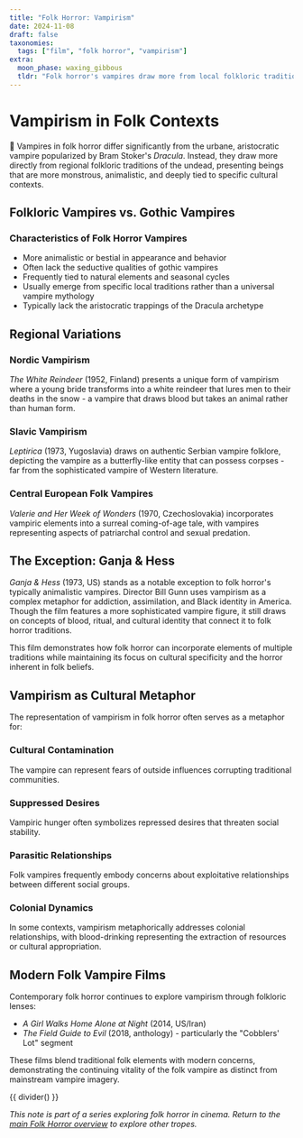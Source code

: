 ```yaml
---
title: "Folk Horror: Vampirism"
date: 2024-11-08
draft: false
taxonomies:
  tags: ["film", "folk horror", "vampirism"]
extra:
  moon_phase: waxing_gibbous
  tldr: "Folk horror's vampires draw more from local folkloric traditions than the urbane Dracula archetype."
---
```


# Vampirism in Folk Contexts

<span class="og">💋</span> Vampires in folk horror differ significantly from the urbane, aristocratic vampire popularized by Bram Stoker's *Dracula*. Instead, they draw more directly from regional folkloric traditions of the undead, presenting beings that are more monstrous, animalistic, and deeply tied to specific cultural contexts.

## Folkloric Vampires vs. Gothic Vampires

### Characteristics of Folk Horror Vampires

- More animalistic or bestial in appearance and behavior
- Often lack the seductive qualities of gothic vampires
- Frequently tied to natural elements and seasonal cycles
- Usually emerge from specific local traditions rather than a universal vampire mythology
- Typically lack the aristocratic trappings of the Dracula archetype

## Regional Variations

### Nordic Vampirism

*The White Reindeer* (1952, Finland) presents a unique form of vampirism where a young bride transforms into a white reindeer that lures men to their deaths in the snow - a vampire that draws blood but takes an animal rather than human form.

### Slavic Vampirism

*Leptirica* (1973, Yugoslavia) draws on authentic Serbian vampire folklore, depicting the vampire as a butterfly-like entity that can possess corpses - far from the sophisticated vampire of Western literature.

### Central European Folk Vampires

*Valerie and Her Week of Wonders* (1970, Czechoslovakia) incorporates vampiric elements into a surreal coming-of-age tale, with vampires representing aspects of patriarchal control and sexual predation.

## The Exception: Ganja & Hess

*Ganja & Hess* (1973, US) stands as a notable exception to folk horror's typically animalistic vampires. Director Bill Gunn uses vampirism as a complex metaphor for addiction, assimilation, and Black identity in America. Though the film features a more sophisticated vampire figure, it still draws on concepts of blood, ritual, and cultural identity that connect it to folk horror traditions.

This film demonstrates how folk horror can incorporate elements of multiple traditions while maintaining its focus on cultural specificity and the horror inherent in folk beliefs.

## Vampirism as Cultural Metaphor

The representation of vampirism in folk horror often serves as a metaphor for:

### Cultural Contamination

The vampire can represent fears of outside influences corrupting traditional communities.

### Suppressed Desires

Vampiric hunger often symbolizes repressed desires that threaten social stability.

### Parasitic Relationships

Folk vampires frequently embody concerns about exploitative relationships between different social groups.

### Colonial Dynamics

In some contexts, vampirism metaphorically addresses colonial relationships, with blood-drinking representing the extraction of resources or cultural appropriation.

## Modern Folk Vampire Films

Contemporary folk horror continues to explore vampirism through folkloric lenses:

- *A Girl Walks Home Alone at Night* (2014, US/Iran)
- *The Field Guide to Evil* (2018, anthology) - particularly the "Cobblers' Lot" segment

These films blend traditional folk elements with modern concerns, demonstrating the continuing vitality of the folk vampire as distinct from mainstream vampire imagery.

{{ divider() }}

*This note is part of a series exploring folk horror in cinema. Return to the [main Folk Horror overview](@/notes/folk-horror-overview.md) to explore other tropes.*
